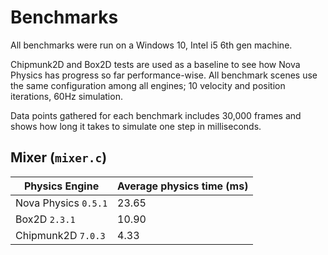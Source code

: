 # Benchmarks
All benchmarks were run on a Windows 10, Intel i5 6th gen machine.

Chipmunk2D and Box2D tests are used as a baseline to see how Nova Physics has progress so far performance-wise. All benchmark scenes use the same configuration among all engines; 10 velocity and position iterations, 60Hz simulation.

Data points gathered for each benchmark includes 30,000 frames and shows how long it takes to simulate one step in milliseconds.



## Mixer (`mixer.c`)
| Physics Engine       | Average physics time (ms) |
|----------------------|---------------------------|
| Nova Physics `0.5.1` |           23.65           |
| Box2D `2.3.1`        |           10.90           |
| Chipmunk2D `7.0.3`   |            4.33           |
